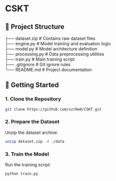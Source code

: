 # CSKT

## 📁 Project Structure
├── dataset.zip # Contains raw dataset files  
├── engine.py # Model training and evaluation logic  
├── model.py # Model architecture definition  
├── processing.py # Data preprocessing utilities  
├── train.py # Main training script  
├── .gitignore # Git ignore rules  
└── README.md # Project documentation  

## 🚀 Getting Started

### 1. Clone the Repository

```bash
git clone https://github.com/xzr0w0/CSKT.git
```
    
### 2. Prepare the Dataset  

Unzip the dataset archive:
```bash
unzip dataset.zip -d ./data
```

### 3. Train the Model
Run the training script:
```bash
python train.py
```
